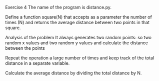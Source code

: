 Exercise 4
The name of the program is distance.py.

Define a function square(N) that accepts as a parameter the number of times (N) and returns the average distance between two points in that square.

Analysis of the problem
It always generates two random points: so two random
x values and two random
y values and calculate the distance between the points

Repeat the operation a large number of times and keep track of the total distance in a separate variable.

Calculate the average distance by dividing the total distance by N.